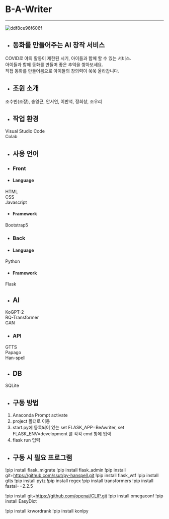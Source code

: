 # B-A-Writer
***
![ddf8ce96f606f](https://user-images.githubusercontent.com/28862384/167321907-3f9d3edc-aeed-4135-9b70-932274ce853c.jpg)
+ ## 동화를 만들어주는 AI 창작 서비스
COVID로 야외 활동이 제한된 시기, 아이들과 함께 할 수 있는 서비스.<br>
아이들과 함께 동화를 만들며 좋은 추억을 쌓아보세요.<br>
직접 동화를 만들어봄으로 아이들의 창의력이 쑥쑥 올라갑니다.

+ ## 조원 소개
조수빈(조장), 송영근, 안서연, 이반석, 정희창, 조우리

+ ## 작업 환경
Visual Studio Code <br>
Colab

+ ## 사용 언어
+ ### Front
+ #### Language
HTML<br>CSS<br> Javascript
+ #### Framework
Bootstrap5

+ ### Back
+ #### Language
Python
+ #### Framework
Flask

+ ## AI
KoGPT-2<br>RQ-Transformer<br> GAN

+ ### API
GTTS<br> Papago <br> Han-spell

+ ## DB
SQLite

+ ## 구동 방법
1. Anaconda Prompt activate <br>
2. project 폴더로 이동 <br>
3. start.py에 등록되어 있는 set FLASK_APP=BeAwriter, set FLASK_ENV=development 를 각각 cmd 창에 입력<br>
4. flask run 입력

+ ## 구동 시 필요 프로그램
!pip install flask_migrate
!pip install flask_admin
!pip install git+https://github.com/ssut/py-hanspell.git
!pip install flask_wtf
!pip install gtts
!pip install pytz
!pip install regex
!pip install transformers
!pip install fastai==2.2.5

!pip install git+https://github.com/openai/CLIP.git
!pip install omegaconf
!pip install EasyDict

!pip install krwordrank
!pip install konlpy

